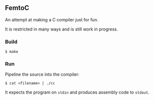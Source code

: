 ## FemtoC

An attempt at making a C compiler just for fun.

It is restricted in many ways and is still work in progress.

### Build

`$ make`

### Run

Pipeline the source into the compiler:

`$ cat <filename> | ./cc`

It expects the program on `stdin` and produces assembly code to `stdout`.
